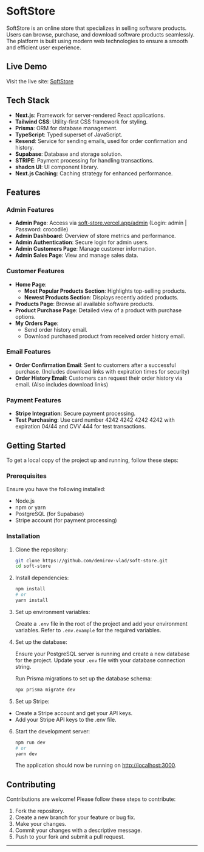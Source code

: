 # SoftStore

SoftStore is an online store that specializes in selling software products. Users can browse, purchase, and download software products seamlessly. The platform is built using modern web technologies to ensure a smooth and efficient user experience.

## Live Demo

Visit the live site: [SoftStore](https://soft-store.vercel.app)

## Tech Stack

- **Next.js**: Framework for server-rendered React applications.
- **Tailwind CSS**: Utility-first CSS framework for styling.
- **Prisma**: ORM for database management.
- **TypeScript**: Typed superset of JavaScript.
- **Resend**: Service for sending emails, used for order confirmation and history.
- **Supabase**: Database and storage solution.
- **STRIPE**: Payment processing for handling transactions.
- **shadcn UI**: UI component library.
- **Next.js Caching**: Caching strategy for enhanced performance.

## Features

### Admin Features

- **Admin Page**: Access via [soft-store.vercel.app/admin](https://soft-store.vercel.app/admin) (Login: admin | Password: crocodile)
- **Admin Dashboard**: Overview of store metrics and performance.
- **Admin Authentication**: Secure login for admin users.
- **Admin Customers Page**: Manage customer information.
- **Admin Sales Page**: View and manage sales data.

### Customer Features

- **Home Page**:
    - **Most Popular Products Section**: Highlights top-selling products.
    - **Newest Products Section**: Displays recently added products.
- **Products Page**: Browse all available software products.
- **Product Purchase Page**: Detailed view of a product with purchase options.
- **My Orders Page**:
    - Send order history email.
    - Download purchased product from received order history email.

### Email Features

- **Order Confirmation Email**: Sent to customers after a successful purchase.
  (Includes download links with expiration times for security)
- **Order History Email**: Customers can request their order history via email. (Also includes download links)

### Payment Features
- **Stripe Integration**: Secure payment processing.
- **Test Purchasing**: Use card number 4242 4242 4242 4242 with expiration 04/44 and CVV 444 for test transactions.

## Getting Started

To get a local copy of the project up and running, follow these steps:

### Prerequisites

Ensure you have the following installed:

- Node.js
- npm or yarn
- PostgreSQL (for Supabase)
- Stripe account (for payment processing)

### Installation

1. Clone the repository:

    ```bash
    git clone https://github.com/demirov-vlad/soft-store.git
    cd soft-store
    ```

2. Install dependencies:

    ```bash
    npm install
    # or
    yarn install
    ```

3. Set up environment variables:

   Create a `.env` file in the root of the project and add your environment variables. Refer to `.env.example` for the required variables.

4. Set up the database:

   Ensure your PostgreSQL server is running and create a new database for the project. Update your `.env` file with your database connection string.

   Run Prisma migrations to set up the database schema:

    ```bash
    npx prisma migrate dev
    ```

5. Set up Stripe:

- Create a Stripe account and get your API keys.
- Add your Stripe API keys to the .env file.

6. Start the development server:

    ```bash
    npm run dev
    # or
    yarn dev
    ```

   The application should now be running on [http://localhost:3000](http://localhost:3000).

## Contributing

Contributions are welcome! Please follow these steps to contribute:

1. Fork the repository.
2. Create a new branch for your feature or bug fix.
3. Make your changes.
4. Commit your changes with a descriptive message.
5. Push to your fork and submit a pull request.

---
